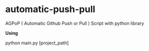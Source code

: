 # automatic-push-pull
AGPoP ( Automatic Github Push or Pull ) Script with python library


<strong>Using</strong>

python main.py [project_path]
